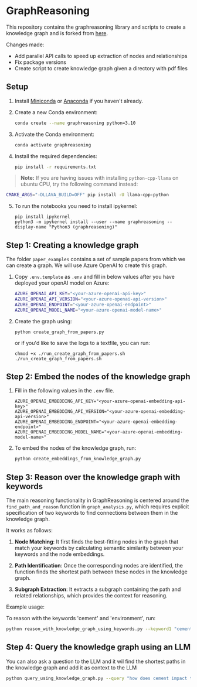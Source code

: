# GraphReasoning

This repository contains the graphreasoning library and scripts to create a knowledge graph and is forked from [here](https://github.com/lamm-mit/GraphReasoning). 

Changes made:
- Add parallel API calls to speed up extraction of nodes and relationships
- Fix package versions
- Create script to create knowledge graph given a directory with pdf files

## Setup

1. Install [Miniconda](https://docs.conda.io/en/latest/miniconda.html) or [Anaconda](https://www.anaconda.com/products/distribution) if you haven't already.

2. Create a new Conda environment:

    ```bash
    conda create --name graphreasoning python=3.10
    ```

3. Activate the Conda environment:

    ```bash
    conda activate graphreasoning
    ```

4. Install the required dependencies:

    ```bash
    pip install -r requirements.txt
    ```

> **Note:** If you are having issues with installing `python-cpp-llama` on ubuntu CPU, try the following command instead:

```bash
CMAKE_ARGS="-DLLAVA_BUILD=OFF" pip install -U llama-cpp-python
```

5. To run the notebooks you need to install ipykernel:
    ```
    pip install ipykernel
    python3 -m ipykernel install --user --name graphreasoning --display-name "Python3 (graphreasoning)"
    ```

## Step 1: Creating a knowledge graph

The folder `paper_examples` contains a set of sample papers from which we can create a graph. 
We will use Azure OpenAI to create this graph.

1. Copy `.env.template` as `.env` and fill in below values after you have deployed your openAI model on Azure:

    ```bash
    AZURE_OPENAI_API_KEY="<your-azure-openai-api-key>"
    AZURE_OPENAI_API_VERSION="<your-azure-openai-api-version>"
    AZURE_OPENAI_ENDPOINT="<your-azure-openai-endpoint>"
    AZURE_OPENAI_MODEL_NAME="<your-azure-openai-model-name>"
    ```

2. Create the graph using:

    ```
    python create_graph_from_papers.py
    ```

    or if you'd like to save the logs to a textfile, you can run:
    ```
    chmod +x ./run_create_graph_from_papers.sh
    ./run_create_graph_from_papers.sh
    ```

## Step 2: Embed the nodes of the knowledge graph

1. Fill in the following values in the `.env` file.

    ```
    AZURE_OPENAI_EMBEDDING_API_KEY="<your-azure-openai-embedding-api-key>"
    AZURE_OPENAI_EMBEDDING_API_VERSION="<your-azure-openai-embedding-api-version>"
    AZURE_OPENAI_EMBEDDING_ENDPOINT="<your-azure-openai-embedding-endpoint>"
    AZURE_OPENAI_EMBEDDING_MODEL_NAME="<your-azure-openai-embedding-model-name>"
    ```

2. To embed the nodes of the knowledge graph, run:

    ```bash
    python create_embeddings_from_knowledge_graph.py
    ```

## Step 3: Reason over the knowledge graph with keywords

The main reasoning functionality in GraphReasoning is centered around the `find_path_and_reason` function in `graph_analysis.py`, which requires explicit specification of two keywords to find connections between them in the knowledge graph.

It works as follows:

1. **Node Matching**: It first finds the best-fitting nodes in the graph that match your keywords by calculating semantic similarity between your keywords and the node embeddings.

2. **Path Identification**: Once the corresponding nodes are identified, the function finds the shortest path between these nodes in the knowledge graph.

3. **Subgraph Extraction**: It extracts a subgraph containing the path and related relationships, which provides the context for reasoning.

Example usage:

To reason with the keywords 'cement' and 'environment', run:

```bash
python reason_with_knowledge_graph_using_keywords.py --keyword1 "cement" --keyword2 "environment"
```

## Step 4: Query the knowledge graph using an LLM

You can also ask a question to the LLM and it wil find the shortest paths in the knowledge graph and add it as context to the LLM

```bash
python query_using_knowledge_graph.py --query "how does cement impact the environment?"
```